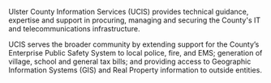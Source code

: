 Ulster County Information Services (UCIS) provides technical guidance, expertise and support in procuring, managing and securing the County's IT and telecommunications infrastructure. 

UCIS serves the broader community by extending support for the County’s Enterprise Public Safety System to local police, fire, and EMS; generation of village, school and general tax bills; and providing access to Geographic Information Systems (GIS) and Real Property information to outside entities.
